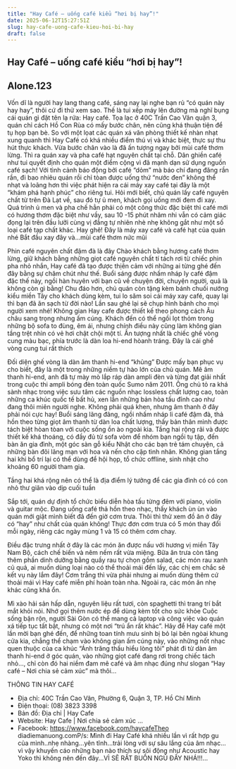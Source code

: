 ```yaml
---
title: "Hay Café – uống café kiểu “hơi bị hay”!"
date: 2025-06-12T15:27:51Z
slug: hay-cafe-uong-cafe-kieu-hoi-bi-hay
draft: false
---
```


## Hay Café – uống café kiểu “hơi bị hay”!

## Alone.123

Vốn dĩ là người hay lang thang café, sáng nay lại nghe bạn rủ “có quán này hay hay”, thôi cứ đi thử xem sao. Thế là tui xếp máy lên đường mà nghĩ bụng cái quán gì đặt tên lạ rứa: Hay café.
Tọa lạc ở 40C Trần Cao Vân quận 3, quán chỉ cách Hồ Con Rùa có mấy bước chân, nên cũng khá thuận tiện để tụ họp bạn bè. So với một lọat các quán xá văn phòng thiết kế nhàn nhạt xung quanh thì Hay Café có khá nhiều điểm thú vị và khác biệt, thực sự thu hút thực khách. 
Vừa bước chân vào là đã ấn tượng ngay bởi mùi café thơm lừng. Thì ra quán xay và pha café hạt nguyên chất tại chỗ. Dân ghiền café như tui quyết định cho quán một điểm cộng vì đã mạnh dạn sử dụng nguồn café sạch! Với tình cảnh báo động bởi café “dỏm” mà báo chí đang đăng rần rần, đi bao nhiêu quán rồi chỉ tòan được uống thứ “nước đen” không thể nhạt và loãng hơn thì việc phát hiện ra cái máy xay café tại đây là một “khám phá hạnh phúc” cho riêng tui. Hỏi mới biết, chủ quán lấy café nguyên chất từ trên Đà Lạt về, sau đó tự ủ men, khách gọi uống mới đem đi xay. Quá trình ủ men và pha chế hẳn phải có một công thức đặc biệt thì café mới có hương thơm đặc biệt như vầy, sau 10 -15 phút nhâm nhi vẫn có cảm giác đọng lại trên đầu lưỡi cùng vị đắng tự nhiên nhè nhẹ không gắt như một số loại café tạp chất khác. Hay ghê!
Đây là máy xay café và café hạt của quán nhé
 Bắt đầu xay đây và…mùi café thơm nức mũi



Phin café nguyên chất đậm đà là đây
Chào khách bằng hương café thơm lừng, giữ khách bằng những giọt café nguyên chất tí tách rơi từ chiếc phin pha nhỏ nhắn, Hay café đã tạo được thịên cảm với những ai từng ghé đến đây bằng sự chăm chút như thế. Buổi sáng được nhấm nháp ly café đậm đặc thế này, ngồi hàn huyên với bạn cũ về chuyện đời, chuyện người, quả là không còn gì bằng! Chu đáo hơn, chủ quán còn tặng kèm bánh chuối nướng kiểu miền Tây cho khách dùng kèm, tui lo săm soi cái máy xay café, quay lại thì bạn đã ăn sạch từ đời nào! Lần sau ghé lại sẽ chụp hình bánh cho mọi người xem nhé!
Không gian Hay cafe được thiết kế theo phong cách Âu châu sang trọng nhưng ấm cúng. Khách đến có thể ngồi lọt thỏm trong những bộ sofa to đùng, êm ái, nhưng chính điều này cũng làm không gian tầng trệt nhìn có vẻ hơi chật chội một tí. Ấn tượng nhất là chiếc ghế vòng cung màu bạc, phía trước là dàn loa hi-end hòanh tráng. 
Đây là cái ghế vòng cung tui rất thích 



Đối diện ghế vòng là dàn âm thanh hi-end “khủng”
Được mấy bạn phục vụ cho biết, đây là một trong những niềm tự hào lớn của chủ quán. Mê âm thanh hi-end, anh đã tự mày mò lắp ráp dàn ampli đèn và từng đạt giải nhất trong cuộc thi ampli bóng đèn toàn quốc Sumo năm 2011. Ông chủ tỏ ra khá sành nhạc trong việc sưu tâm các nguồn nhạc lossless chất lượng cao, toàn những ca khúc quốc tế bất hủ, xen lẫn những bản hòa tấu đỉnh cao như đang thôi miên người nghe. Không phải quá khen, nhưng âm thanh ở đây phải nói cực hay! Buổi sáng lãng đãng, ngồi nhấm nháp li café đậm đà, thả hồn theo từng giọt âm thanh từ dàn loa chất lượng, thấy bản thân mình được tách biệt hòan tòan với cuộc sống ồn ào ngoài kia.
Tầng hai rộng rãi và được thiết kế khá thoáng, có đầy đủ từ sofa vòm để nhóm bạn ngồi tụ tập, đến bàn ăn gia đình, một góc sàn gỗ kiểu Nhật cho các bạn trẻ tám chuyện, cả những bàn đôi lãng mạn với hoa và nến cho cặp tình nhân. Không gian tầng hai khi bổ trí lại có thể dùng để hội họp, tổ chức offline, sinh nhật cho khoảng 60 người tham gia.

Tầng hai khá rộng nên có thể là địa điểm lý tưởng để các gia đình có có con nhỏ thư giãn vào dịp cuối tuần



Sắp tới, quán dự định tổ chức biểu diễn hòa tấu từng đêm với piano, violin và guitar mộc.
Đang uống café thả hồn theo nhạc, thấy khách ùn ùn vào quán mới giật mình biết đã đến giờ cơm trưa. Thôi thì thử xem đồ ăn ở đây có “hay” như chất của quán không!
Thực đơn cơm trưa có 5 món thay đổi mỗi ngày, riêng các ngày mùng 1 và 15 có thêm cơm chay.




Điều đặc trưng nhất ở đây là các món ăn được nấu với hương vị miền Tây Nam Bộ, cách chế biến và nêm nếm rất vừa miệng. Bữa ăn trưa còn tăng thêm phần dinh dưỡng bằng quầy rau tự chọn gồm salad, các món rau xanh củ quả, ai muốn dùng loại nào có thể thoải mái đến lấy, các chị em chắc sẽ kết vụ này lắm đây! Cơm trắng thì vừa phải nhưng ai muốn dùng thêm cứ thoải mái vì Hay café miễn phí hoàn toàn nha. Ngoài ra, các món ăn nhẹ khác cũng khá ổn.

Mì xào hải sản hấp dẫn, nguyên liệu rất tươi, còn spaghetti thì trang trí bắt mắt khỏi nói.
 Nhớ gọi thêm nước ép để dùng kèm tốt cho sức khỏe
Cuộc sống bận rộn, người Sài Gòn có thể mang cả laptop và công việc vào quán xá tiếp tục tất bật, nhưng có một nơi “trú ẩn rất khác”. Hãy để Hay café một lần mời bạn ghé đến, để những toan tính mưu sinh bị bỏ lại bên ngòai khung cửa kia, chẳng thể chạm vào không gian ấm cúng này, vào những nốt nhạc quen thuộc của ca khúc “Ánh trăng thấu hiểu lòng tôi” phát đi từ dàn âm thanh hi-end ở góc quán, vào những giọt café đang rơi trong chiếc tách nhỏ..., chỉ còn đó hai niềm đam mê café và âm nhạc đúng như slogan “Hay café – Nơi chia sẻ cảm xúc” mà thôi… 

THÔNG TIN HAY CAFÉ
- Địa chỉ: 40C Trần Cao Vân, Phường 6, Quận 3, TP. Hồ Chí Minh 
- Điện thoại: (08) 3823 3398
- Bản đồ: Địa chỉ | Hay Cafe 
- Website: Hay Cafe | Nơi chia sẻ cảm xúc ...
- Facebook: https://www.facebook.com/haycafeTheo diadiemanuong.comP/s: Mình đi Hay Café khá nhiều lần vì rất hợp gu của mình..nhẹ nhàng...yên tĩnh...trải lòng với sự sâu lắng của âm nhạc... vì vậy khuyến cáo những bạn nào thích sự sôi động như Acoustic hay Yoko thì không nên đến đây...VÌ SẼ RẤT BUỒN NGỦ ĐẤY NHÁ!!!...